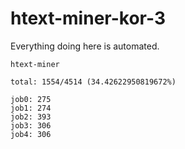 # htext-miner-kor-3

Everything doing here is automated.

```
htext-miner

total: 1554/4514 (34.42622950819672%)

job0: 275
job1: 274
job2: 393
job3: 306
job4: 306
```